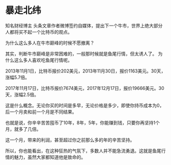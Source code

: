 # 暴走北纬

知名财经博主 头条文章作者微博签约自媒体，提出下一个牛市，世界上绝大部分人都将买不起一个比特币的观点。

为什么这么多人在牛市巅峰的时候不愿撤离？

其实，判断牛市巅峰是非常困难的，一般那时候就是鱼尾行情，但太诱人了。
为什么这么多人喜欢吃鱼尾行情呢。

2013年11月1日，比特币报价202美元，2013年11月30日，报价1163美元。30天，涨幅5.7倍。

2017年11月17日，比特币报价7674美元，2017年12月17日，报价19666美元。30天，涨幅2.5倍。

这是什么概念。无论你买的时间是多早，无论价格是多少，即使你持币成本为0，后一个月卖和前一个月是不同结果。

也就是说，你辛辛苦苦囤币了10年，8年，5年，你能赚到钱，只要你再坚持1个月，就多了几倍。

这一个月，带来的利润，甚至超过你之前那么多的年的辛苦坚持。

所以，你也能看出，在这种狂热的气氛下，多数人并不能急流勇退。这就是鱼尾行情的魅力，虽然大家都知道他是致命的。
